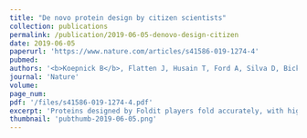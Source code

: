 ```yaml
---
title: "De novo protein design by citizen scientists"
collection: publications
permalink: /publication/2019-06-05-denovo-design-citizen
date: 2019-06-05
paperurl: 'https://www.nature.com/articles/s41586-019-1274-4'
pubmed: 
authors: '<b>Koepnick B</b>, Flatten J, Husain T, Ford A, Silva D, Bick MJ, Bauer A, Liu G, Ishida Y, Boykov A, Estep RD, Kleinfelter S, Nørgård-Solano T, Wei L, Foldit Players, Montelione GT, DiMaio F, Popović Z, Khatib F, Cooper S, Baker D'
journal: 'Nature'
volume:
page_num:
pdf: '/files/s41586-019-1274-4.pdf'
excerpt: 'Proteins designed by Foldit players fold accurately, with high stability, and span a diversity of protein folds.'
thumbnail: 'pubthumb-2019-06-05.png'
---
```


